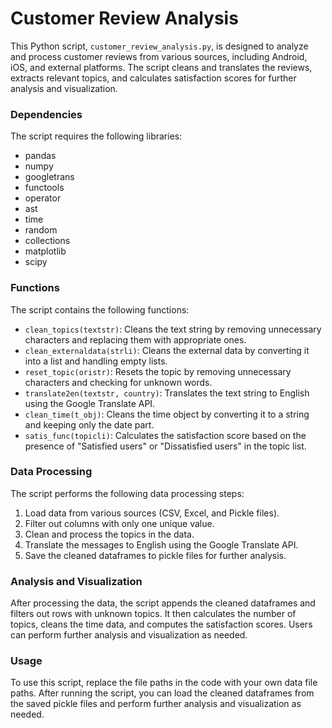 # Customer Review Analysis

This Python script, `customer_review_analysis.py`, is designed to analyze and process customer reviews from various sources, including Android, iOS, and external platforms. The script cleans and translates the reviews, extracts relevant topics, and calculates satisfaction scores for further analysis and visualization.

### Dependencies

The script requires the following libraries:

- pandas
- numpy
- googletrans
- functools
- operator
- ast
- time
- random
- collections
- matplotlib
- scipy

### Functions

The script contains the following functions:

- `clean_topics(textstr)`: Cleans the text string by removing unnecessary characters and replacing them with appropriate ones.
- `clean_externaldata(strli)`: Cleans the external data by converting it into a list and handling empty lists.
- `reset_topic(oristr)`: Resets the topic by removing unnecessary characters and checking for unknown words.
- `translate2en(textstr, country)`: Translates the text string to English using the Google Translate API.
- `clean_time(t_obj)`: Cleans the time object by converting it to a string and keeping only the date part.
- `satis_func(topicli)`: Calculates the satisfaction score based on the presence of "Satisfied users" or "Dissatisfied users" in the topic list.

### Data Processing

The script performs the following data processing steps:

1. Load data from various sources (CSV, Excel, and Pickle files).
2. Filter out columns with only one unique value.
3. Clean and process the topics in the data.
4. Translate the messages to English using the Google Translate API.
5. Save the cleaned dataframes to pickle files for further analysis.

### Analysis and Visualization

After processing the data, the script appends the cleaned dataframes and filters out rows with unknown topics. It then calculates the number of topics, cleans the time data, and computes the satisfaction scores. Users can perform further analysis and visualization as needed.

### Usage

To use this script, replace the file paths in the code with your own data file paths. After running the script, you can load the cleaned dataframes from the saved pickle files and perform further analysis and visualization as needed.